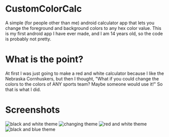 # CustomColorCalc
A simple (for people other than me) android calculator app that lets you change the foreground and background colors to any hex color value. This is my first android app I have ever made, and I am 14 years old, so the code is probably not pretty. 

# What is the point?
At first I was just going to make a red and white calculator because I like the Nebraska Cornhuskers, but then I thought, "What if you could change the colors to the colors of ANY sports team? Maybe someone would use it!" So that is what I did.

# Screenshots

![black and white theme](https://raw.githubusercontent.com/Huskymuffin/CustomColorCalc/master/screenshots/blackwhite.png)
![changing theme](https://raw.githubusercontent.com/Huskymuffin/CustomColorCalc/master/screenshots/changecolorhex.png)
![red and white theme](https://raw.githubusercontent.com/Huskymuffin/CustomColorCalc/master/screenshots/redwhite.png)
![black and blue theme](https://raw.githubusercontent.com/Huskymuffin/CustomColorCalc/master/screenshots/blackblue.png)

